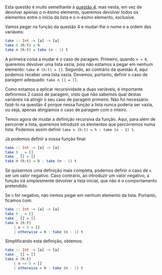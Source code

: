 Esta questão é muito semelhante à [questão 4](../4), mas nesta, em vez de devolver apenas o n-ésimo elemento, queremos devolver todos os elementos entre o início da lista e o n-ésimo elemento, exclusive.

Vamos pegar na função da questão 4 e mudar-lhe o nome e a ordem das variáveis:

```haskell
take :: Int -> [a] -> [a]
take 0 (h:t) = h
take n (h:t) = take (n - 1) t
```

A primeira coisa a mudar é o caso de paragem. Primeiro, quando `n = 0`, queremos devolver uma lista vazia, pois não estamos a pegar em nenhum elemento: `take 0 (h:t) = []`. Segundo, ao contrário da questão 4, aqui podemos receber uma lista vazia. Devemos, portanto, definir o caso de paragem adequado: `take n [] = []`.

Como estamos a aplicar recursividade a duas variáveis, é importante definirmos 2 casos de paragem, visto que não sabemos qual destas variáveis irá atingir o seu caso de paragem primeiro. Não foi necessário fazê-lo na questão 4 porque nessa função a lista nunca poderia ser vazia, ou seja, apenas atingíamos o caso de paragem com o inteiro.

Temos agora de mudar a definição recursiva da função. Aqui, para além de percorrer a lista, queremos introduzir os elementos que percorremos numa lista. Podemos assim definir `take n (h:t) = h : take (n - 1) t`.

Já podemos definir a nossa função final:

```haskell
take :: Int -> [a] -> [a]
take 0 _ = []
take _ [] = []
take n (h:t) = h : take (n - 1) t
```

Se quisermos uma definição mais completa, podemos definir o caso de `n` ser um valor negativo. Caso contrário, ao introduzir um valor negativo, a função irá simplesmente devolver a lista inicial, que não é o comportamento pretendido.

Se `n` for negativo, não iremos pegar em nenhum elemento da lista. Portanto, ficamos com:

```haskell
take :: Int -> [a] -> [a]
take 0 _ = []
take _ [] = []
take n (h:t)
    | n < 0 = []
    | otherwise = h : take (n - 1) t
```

Simplificando esta definição, obtemos:

```haskell
take :: Int -> [a] -> [a]
take _ [] = []
take n (h:t)
    | n <= 0 = []
    | otherwise = h : take (n - 1) t
```